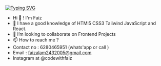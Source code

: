 [![Typing SVG](https://readme-typing-svg.demolab.com?font=Fira+Code&pause=1000&width=435&lines=Frontend+Web+Developer;Reactjs+developer)](https://git.io/typing-svg)
-   Hi 👋 ! I'm Faiz
- 🌱 I have a good knowledge of HTMl5 CSS3 Tailwind JavaScript and React.
- 💞️ I’m looking to collaborate on Frontend Projects
- 📫 How to reach me ?
- Contact no : 6280465951 (whats'app or call )
- Email : faizalam2432005@gmail.com
- Instagram at @codewithfaiz
<!---
Faizshaikh6280/Faizshaikh6280 is a ✨ special ✨ repository because its `README.md` (this file) appears on your GitHub profile.
You can click the Preview link to take a look at your changes.
--->
